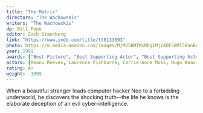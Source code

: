 ```yaml
---
title: "The Matrix"
directors: "The Wachowskis"
writers: "The Wachowskis"
dp: Bill Pope
editor: Zach Staenberg
link: "https://www.imdb.com/title/tt0133093"
photo: https://m.media-amazon.com/images/M/MV5BMTMxMDg1MjY4OF5BMl5BanBnXkFtZTcwMTU3MTIxNA@@._V1_FMjpg_UX1280_.jpg
year: 1999
awards: ["Best Picture", "Best Supporting Actor", "Best Supporting Actress"]
actors: [Keanu Reeves, Laurence Fishburne, Carrie-Anne Moss, Hugo Weaving]
rating: A+
weight: -1999
---
```

When a beautiful stranger leads computer hacker Neo to a forbidding underworld, he discovers the shocking truth--the life he knows is the elaborate deception of an evil cyber-intelligence.